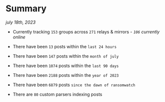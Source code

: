 
# Summary
_july 18th, 2023_

- Currently tracking `153` groups across `271` relays & mirrors - _`106` currently online_

- There have been `13` posts within the `last 24 hours`

- There have been `147` posts within the `month of july`

- There have been `1074` posts within the `last 90 days`

- There have been `2188` posts within the `year of 2023`

- There have been `6879` posts `since the dawn of ransomwatch`

- There are `80` custom parsers indexing posts
